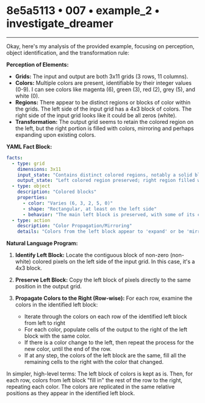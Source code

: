 # 8e5a5113 • 007 • example_2 • investigate_dreamer

---
Okay, here's my analysis of the provided example, focusing on perception, object identification, and the transformation rule:

**Perception of Elements:**

*   **Grids:** The input and output are both 3x11 grids (3 rows, 11 columns).
*   **Colors:**  Multiple colors are present, identifiable by their integer values (0-9). I can see colors like magenta (6), green (3), red (2), grey (5), and white (0).
*   **Regions:**  There appear to be distinct regions or blocks of color within the grids. The left side of the input grid has a 4x3 block of colors. The right side of the input grid looks like it could be all zeros (white).
*   **Transformation:** The output grid seems to retain the colored region on the left, but the right portion is filled with colors, mirroring and perhaps expanding upon existing colors.

**YAML Fact Block:**



```yaml
facts:
  - type: grid
    dimensions: 3x11
    input_state: "Contains distinct colored regions, notably a solid block on the left and a seemingly blank (all white/0) region on the right."
    output_state: "Left colored region preserved; right region filled with colors seemingly derived from the left region."
  - type: object
    description: "Colored blocks"
    properties:
      - color: "Varies (6, 3, 2, 5, 0)"
      - shape: "Rectangular, at least on the left side"
      - behavior: "The main left block is preserved, with some of its colors being used to fill the initially empty region."
  - type: action
    description: "Color Propagation/Mirroring"
    details: "Colors from the left block appear to 'expand' or be 'mirrored' into the right, originally empty, section of the grid. The propagation seems color and row specific, with some colors filling multiple cells."

```



**Natural Language Program:**

1.  **Identify Left Block:** Locate the contiguous block of non-zero (non-white) colored pixels on the left side of the input grid. In this case, it's a 4x3 block.

2.  **Preserve Left Block:** Copy the left block of pixels directly to the same position in the output grid.

3.  **Propagate Colors to the Right (Row-wise):** For each row, examine the colors in the identified left block:
    *   Iterate through the colors on each row of the identified left block from left to right
    *   For each color, populate cells of the output to the right of the left block with the same color.
    *   If there is a color change to the left, then repeat the process for the new color, until the end of the row.
    *   If at any step, the colors of the left block are the same, fill all the remaining cells to the right with the color that changed.

In simpler, high-level terms: The left block of colors is kept as is. Then, for each row, colors from left block "fill in" the rest of the row to the right, repeating each color. The colors are replicated in the same relative positions as they appear in the identified left block.

